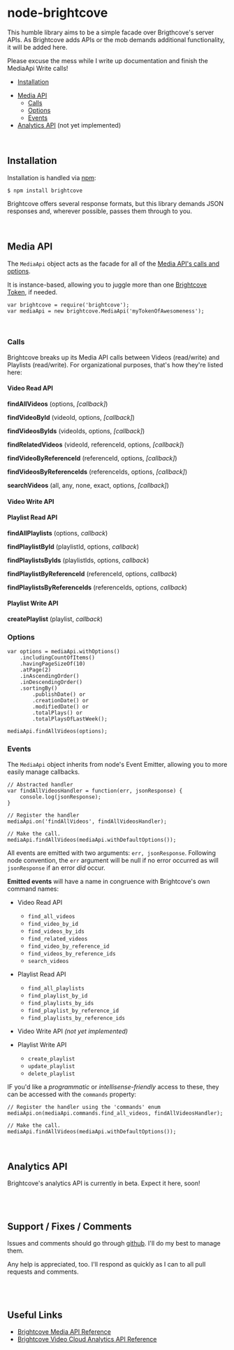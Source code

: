 [issues]: 			https://github.com/nwbb/node-brightcove/issues
[media-docs]:		http://docs.brightcove.com/en/media/
[media-docs-tokens]:		http://support.brightcove.com/en/video-cloud/docs/managing-media-api-tokens

[analytics-api-docs]:	http://docs.brightcove.com/en/video-cloud-analytics-api/


node-brightcove
=============================

This humble library aims to be a simple facade over Brigthcove's server APIs.  As Brightcove adds APIs or the mob demands additional functionality, it will be added here.

Please excuse the mess while I write up documentation and finish the MediaApi Write calls!

- [Installation](#installation)
<!-- - [Getting Started](#getting-started) -->
- [Media API](#media-api)
    - [Calls](#media-api-calls)
    - [Options](#media-api-options)
    - [Events](#media-api-events)
- [Analytics API](#analytics-api) \(not yet implemented\)

<br />

<a id="installation"></a>
Installation
-----------------------------
Installation is handled via [npm](http://npmjs.org):

	$ npm install brightcove

Brightcove offers several response formats, but this library demands JSON responses and, wherever possible, passes them through to you.

<br />

<a id="media-api"></a>
Media API
----------------------------
The `MediaApi` object acts as the facade for all of the [Media API's calls and options][media-docs]. 

It is instance-based, allowing you to juggle more than one [Brightcove Token][media-docs-tokens], if needed.

	var brightcove = require('brightcove');
	var	mediaApi = new brightcove.MediaApi('myTokenOfAwesomeness');


<a id="media-api-calls">&nbsp;</a>
### Calls ###
Brightcove breaks up its Media API calls between Videos (read/write) and Playlists (read/write).  For organizational purposes, that's how they're listed here:

#### Video Read API ####

**findAllVideos** (options, _[callback]_)

**findVideoById** (videoId, options, _[callback]_)

**findVideosByIds** (videoIds, options, _[callback]_)

**findRelatedVideos** (videoId, referenceId, options, _[callback]_)

**findVideoByReferenceId** (referenceId, options, _[callback]_)

**findVideosByReferenceIds** (referenceIds, options, _[callback]_)

**searchVideos** (all, any, none, exact, options, _[callback]_)


#### Video Write API ####


#### Playlist Read API ####
**findAllPlaylists** (options, _callback_)

**findPlaylistById** (playlistId, options, _callback_)

**findPlaylistsByIds** (playlistIds, options, _callback_)

**findPlaylistByReferenceId** (referenceId, options, _callback_)

**findPlaylistsByReferenceIds** (referenceIds, options, _callback_)


#### Playlist Write API ####
**createPlaylist** (playlist, _callback_)
<!--
	- **updatePlaylist** (playlist, _callback_)
	- **deletePlaylist** (playlistId, _callback_)
-->

<a id="media-api-options"></a>
### Options ###

	var options = mediaApi.withOptions()
		.includingCountOfItems()
		.havingPageSizeOf(10)
		.atPage(2)
		.inAscendingOrder()
		.inDescendingOrder()
		.sortingBy()
			.publishDate() or
			.creationDate() or
			.modifiedDate() or
			.totalPlays() or
			.totalPlaysOfLastWeek();

	mediaApi.findAllVideos(options);


<a id="media-api-events"></a>
### Events ###
The `MediaApi` object inherits from node's Event Emitter, allowing you to more easily manage callbacks.  

	// Abstracted handler
	var findAllVideosHandler = function(err, jsonResponse) {
		console.log(jsonResponse);
	}

	// Register the handler
	mediaApi.on('findAllVideos', findAllVideosHandler);

	// Make the call.
	mediaApi.findAllVideos(mediaApi.withDefaultOptions());

All events are emitted with two arguments: `err, jsonResponse`.  Following node convention, the `err` argument will be null if no error occurred as will `jsonResponse` if an error _did_ occur.

**Emitted events** will have a name in congruence with Brightcove's own command names:

- Video Read API
	- `find_all_videos`
	- `find_video_by_id`
	- `find_videos_by_ids`
	- `find_related_videos`
	- `find_video_by_reference_id`
	- `find_videos_by_reference_ids`
	- `search_videos`

- Playlist Read API
	- `find_all_playlists`
	- `find_playlist_by_id`
	- `find_playlists_by_ids`
	- `find_playlist_by_reference_id`
	- `find_playlists_by_reference_ids`

- Video Write API _(not yet implemented)_

- Playlist Write API
	- `create_playlist`
	- `update_playlist`
	- `delete_playlist`

IF you'd like a _programmatic_ or _intellisense-friendly_ access to these, they can be accessed with the `commands` property:  

	// Register the handler using the 'commands' enum
	mediaApi.on(mediaApi.commands.find_all_videos, findAllVideosHandler);

	// Make the call.
	mediaApi.findAllVideos(mediaApi.withDefaultOptions());

<br />

<a id="analytics-api"></a>
Analytics API
----------------------------
Brightcove's analytics API is currently in beta.  Expect it here, soon!

<br />
<br />

Support / Fixes / Comments
-----------------------------
Issues and comments should go through [github][issues].  I'll do my best to manage them.

Any help is appreciated, too.  I'll respond as quickly as I can to all pull requests and comments.

<br />
<br />

Useful Links
-----------------------------
 - [Brightcove Media API Reference][media-docs]
 - [Brightcove Video Cloud Analytics API Reference][analytics-api-docs]



<!---
// Example usage of Options
/*
api.findAllVideos(api.withOptions()
	.includingCountOfItems()
	.havingPageSizeOf(10)
	.atPage(2)
	.inAscendingOrder()
	.inDescendingOrder()
	.sortingBy()
		.publishDate() or
		.creationDate() or
		.modifiedDate() or
		.totalPlays() or
		.totalPlaysOfLastWeek()
	.withCustomFields(Array)
	.includingField().videoId()
	.includingField().title()
	.includingField().shortDescription()
	.includingField().longDescription()
	.includingField().creationDate()
	.includingField().publishedDate()
	.includingField().lastModifiedDate()
	.includingField().linkUrl()
	.includingField().linkText()
	.includingField().tags()
	.includingField().videoStillUrl()
	.includingField().thumbnailUrl()
	.includingField().referenceId()
	.includingField().duration()
	.includingField().economics()
	.includingField().playsTotal()
	.includingField().playsTrailingWeek()
	.includingField().videoUrl()
	.includingField().renditions()
	.includingField().iOSRenditions()
	.includingField().FLVFullLength()
	.includingField().videoFullLength()

	or
	.includingField().all()

	or
	.includingField().defaults()

	.usingLiveStream()
);
*/ -->
